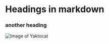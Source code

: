 # Headings in markdown 
### another heading 
![Image of Yaktocat](https://octodex.github.com/images/yaktocat.png)

